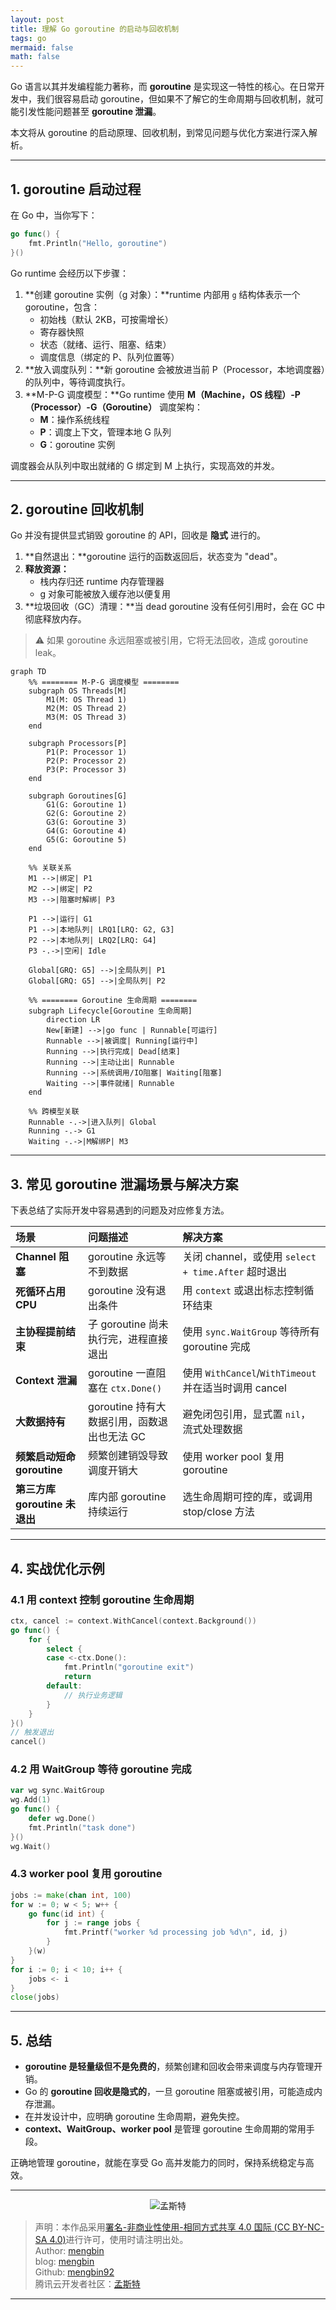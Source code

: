 ```yaml
---
layout: post
title: 理解 Go goroutine 的启动与回收机制
tags: go
mermaid: false
math: false
---  
```


Go 语言以其并发编程能力著称，而 **goroutine** 是实现这一特性的核心。在日常开发中，我们很容易启动 goroutine，但如果不了解它的生命周期与回收机制，就可能引发性能问题甚至 **goroutine 泄漏**。

本文将从 goroutine 的启动原理、回收机制，到常见问题与优化方案进行深入解析。

---

## 1. goroutine 启动过程

在 Go 中，当你写下：

```go
go func() {
    fmt.Println("Hello, goroutine")
}()
```

Go runtime 会经历以下步骤：

1. **创建 goroutine 实例（g 对象）：**runtime 内部用 `g` 结构体表示一个 goroutine，包含：
   * 初始栈（默认 2KB，可按需增长）
   * 寄存器快照
   * 状态（就绪、运行、阻塞、结束）
   * 调度信息（绑定的 P、队列位置等）
2. **放入调度队列：**新 goroutine 会被放进当前 P（Processor，本地调度器）的队列中，等待调度执行。
3. **M-P-G 调度模型：**Go runtime 使用 **M（Machine，OS 线程）-P（Processor）-G（Goroutine）** 调度架构：
   * **M**：操作系统线程
   * **P**：调度上下文，管理本地 G 队列
   * **G**：goroutine 实例

调度器会从队列中取出就绪的 G 绑定到 M 上执行，实现高效的并发。

---

## 2. goroutine 回收机制

Go 并没有提供显式销毁 goroutine 的 API，回收是 **隐式** 进行的。

1. **自然退出：**goroutine 运行的函数返回后，状态变为 "dead"。
2. **释放资源：**
   * 栈内存归还 runtime 内存管理器
   * g 对象可能被放入缓存池以便复用
3. **垃圾回收（GC）清理：**当 dead goroutine 没有任何引用时，会在 GC 中彻底释放内存。

> ⚠️ 如果 goroutine 永远阻塞或被引用，它将无法回收，造成 goroutine leak。

```mermaid
graph TD
    %% ======== M-P-G 调度模型 ========
    subgraph OS Threads[M]
        M1(M: OS Thread 1) 
        M2(M: OS Thread 2)
        M3(M: OS Thread 3)
    end

    subgraph Processors[P]
        P1(P: Processor 1)
        P2(P: Processor 2)
        P3(P: Processor 3)
    end

    subgraph Goroutines[G]
        G1(G: Goroutine 1)
        G2(G: Goroutine 2)
        G3(G: Goroutine 3)
        G4(G: Goroutine 4)
        G5(G: Goroutine 5)
    end

    %% 关联关系
    M1 -->|绑定| P1
    M2 -->|绑定| P2
    M3 -->|阻塞时解绑| P3

    P1 -->|运行| G1
    P1 -->|本地队列| LRQ1[LRQ: G2, G3]
    P2 -->|本地队列| LRQ2[LRQ: G4]
    P3 -.->|空闲| Idle

    Global[GRQ: G5] -->|全局队列| P1
    Global[GRQ: G5] -->|全局队列| P2

    %% ======== Goroutine 生命周期 ========
    subgraph Lifecycle[Goroutine 生命周期]
        direction LR
        New[新建] -->|go func | Runnable[可运行]
        Runnable -->|被调度| Running[运行中]
        Running -->|执行完成| Dead[结束]
        Running -->|主动让出| Runnable
        Running -->|系统调用/IO阻塞| Waiting[阻塞]
        Waiting -->|事件就绪| Runnable
    end

    %% 跨模型关联
    Runnable -.->|进入队列| Global
    Running -.-> G1
    Waiting -.->|M解绑P| M3
```

---

## 3. 常见 goroutine 泄漏场景与解决方案

下表总结了实际开发中容易遇到的问题及对应修复方法。

| 场景                     | 问题描述                         | 解决方案                                         |
|:---------------------- |:---------------------------- |:-------------------------------------------- |
| **Channel 阻塞**         | goroutine 永远等不到数据            | 关闭 channel，或使用 `select + time.After` 超时退出    |
| **死循环占用 CPU**          | goroutine 没有退出条件             | 用 `context` 或退出标志控制循环结束                      |
| **主协程提前结束**            | 子 goroutine 尚未执行完，进程直接退出     | 使用 `sync.WaitGroup` 等待所有 goroutine 完成        |
| **Context 泄漏**         | goroutine 一直阻塞在 `ctx.Done()` | 使用 `WithCancel`/`WithTimeout` 并在适当时调用 cancel |
| **大数据持有**              | goroutine 持有大数据引用，函数退出也无法 GC | 避免闭包引用，显式置 `nil`，流式处理数据                      |
| **频繁启动短命 goroutine**   | 频繁创建销毁导致调度开销大                | 使用 worker pool 复用 goroutine                  |
| **第三方库 goroutine 未退出** | 库内部 goroutine 持续运行           | 选生命周期可控的库，或调用 stop/close 方法                  |

---

## 4. 实战优化示例

### 4.1 用 context 控制 goroutine 生命周期

```go
ctx, cancel := context.WithCancel(context.Background())
go func() {
    for {
        select {
        case <-ctx.Done():
            fmt.Println("goroutine exit")
            return
        default:
            // 执行业务逻辑
        }
    }
}()
// 触发退出
cancel()
```

### 4.2 用 WaitGroup 等待 goroutine 完成

```go
var wg sync.WaitGroup
wg.Add(1)
go func() {
    defer wg.Done()
    fmt.Println("task done")
}()
wg.Wait()
```

### 4.3 worker pool 复用 goroutine

```go
jobs := make(chan int, 100)
for w := 0; w < 5; w++ {
    go func(id int) {
        for j := range jobs {
            fmt.Printf("worker %d processing job %d\n", id, j)
        }
    }(w)
}
for i := 0; i < 10; i++ {
    jobs <- i
}
close(jobs)
```

---

## 5. 总结

* **goroutine 是轻量级但不是免费的**，频繁创建和回收会带来调度与内存管理开销。
* Go 的 **goroutine 回收是隐式的**，一旦 goroutine 阻塞或被引用，可能造成内存泄漏。
* 在并发设计中，应明确 goroutine 生命周期，避免失控。
* **context、WaitGroup、worker pool** 是管理 goroutine 生命周期的常用手段。

正确地管理 goroutine，就能在享受 Go 高并发能力的同时，保持系统稳定与高效。

---

<div align="center">
  <img src="../img/qrcode_wechat.jpg" alt="孟斯特">
</div>

> 声明：本作品采用[署名-非商业性使用-相同方式共享 4.0 国际 (CC BY-NC-SA 4.0)](https://creativecommons.org/licenses/by-nc-sa/4.0/deed.zh)进行许可，使用时请注明出处。  
> Author: [mengbin](mengbin1992@outlook.com)  
> blog: [mengbin](https://mengbin.top)  
> Github: [mengbin92](https://mengbin92.github.io/)  
> 腾讯云开发者社区：[孟斯特](https://cloud.tencent.com/developer/user/6649301)  
---